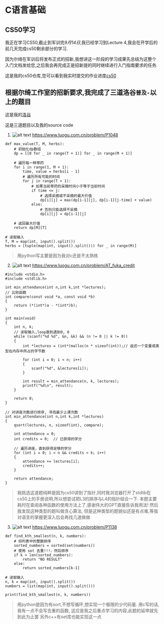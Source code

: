 # C语言基础
## CS50学习
我正在学习CS50,截止到军训完*9月14日*,我已经学习到Lecture 4,我会在开学后的前几天完成cs50剩余部分的学习.

因为尔绮在军训后将发布正式的招新,我想讲这一阶段的学习成果先总结为这整个入门文档发给您,之后我会再完成正是招新提的同时继续进行入门指南要求的任务.

这是我的cs50仓库,您可以看到我实时提交的作业进度[cs50](https://github.com/ABLingss/CS50)

## 根据尔绮工作室的招新要求,我完成了三道洛谷`普及-`以上的题目

这是我的[洛谷](https://www.luogu.com.cn/user/1382446)

这是三道题目以及我的source code
1. ![alt text](image.png) https://www.luogu.com.cn/problem/P1048
```
def max_value(T, M, herbs):
    # 初始化dp数组
    dp = [[0 for _ in range(T + 1)] for _ in range(M + 1)]
    
    # 遍历每一种草药
    for i in range(1, M + 1):
        time, value = herbs[i - 1]
        # 遍历所有可能的时间
        for j in range(T + 1):
            # 如果当前草药的采摘时间小于等于当前时间
            if time <= j:
                # 选择采摘或不采摘的最大价值
                dp[i][j] = max(dp[i-1][j], dp[i-1][j-time] + value)
            else:
                # 否则只能选择不采摘
                dp[i][j] = dp[i-1][j]
    
    # 返回最大价值
    return dp[M][T]

# 读取输入
T, M = map(int, input().split())
herbs = [tuple(map(int, input().split())) for _ in range(M)]
```
> 用python写主要是因为我对c还是不太熟练

2. ![alt text](image-1.png) https://www.luogu.com.cn/problem/AT_fuka_credit
```
#include <stdio.h>
#include <stdlib.h>

int min_attendance(int n,int k,int *lectures);
// 比较函数
int compare(const void *a, const void *b)
{
    return (*(int*)a - *(int*)b);
}

int main(void)
{
    int n, k;
    // 读取输入,loop直到遇到0, 0
    while (scanf("%d %d", &n, &k) && (n != 0 || k != 0))
    {
        int *lectures = (int*)malloc(n * sizeof(int));// 返还一个变量或类型在内存中所占的字节数

        for (int i = 0; i < n; i++)
        {
            scanf("%d", &lectures[i]);
        }

        int result = min_attendance(n, k, lectures);
        printf("%d\n", result);
    }

    return 0;
}

// 对讲座次数进行排序, 寻找最少上课次数
int min_attendance(int n,int k,int *lectures)
{
    qsort(lectures, n, sizeof(int), compare);

    int attendance = 0;
    int credits = 0;  // 已获得的学分

    // 遍历讲座，直到获得足够的学分
    for (int i = 0; i < n && credits < k; i++)
    {
        attendance += lectures[i];
        credits++;
    }

    return attendance;
}
```
> 我挑选这道题纯粹是因为cs50讲到了指针,同时我浏览器打开了stdlib在cs50上的手册说明,所以想尝试把L3的排序与L4的指针结合一下. 本题主要耗时在查阅各种函数的使用方法上了,感谢伟大的GPT直接告诉我用法!
> 然后我发现这种类型的题叫做贪心算法, 但是这种类型的题貌似还是有点难,等我对语言的掌握更深入后会再找几道做做

3. ![alt text](image-3.png) https://www.luogu.com.cn/problem/P1138
```
def find_kth_smallest(n, k, numbers):
    # 将列表中的整数排序
    sorted_numbers = sorted(set(numbers))  
    # 使用 set 去重!!!，然后排序
    if k > len(sorted_numbers):
        return "NO RESULT"
    else:
        return sorted_numbers[k-1]  

# 读取输入
n, k = map(int, input().split())
numbers = list(map(int, input().split()))

print(find_kth_smallest(n, k, numbers))
```
> 用python是因为有sort,不想写循环,想实现一个极限的少代码量.
> 用c写的话,我有一点不会写去重的函数, 这应是我之后重点学习的内容,此题的延申就先到此为止罢
> 另外c++有set库也能实现这一点
